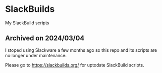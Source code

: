 # SlackBuilds
My SlackBuild scripts

## Archived on 2024/03/04
I stoped using Slackware a few months ago so this repo and its scripts are no longer under maintenance.

Please go to https://slackbuilds.org/ for uptodate SlackBuild scripts.
